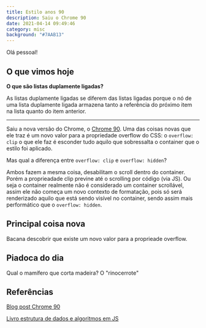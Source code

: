 ```yaml
---
title: Estilo anos 90
description: Saiu o Chrome 90
date: 2021-04-14 09:49:46
category: misc
background: "#7AAB13"
---
```

Olá pessoal!

## O que vimos hoje

**O que são listas duplamente ligadas?**

As listas duplamente ligadas se diferem das listas ligadas porque o nó de uma lista duplamente ligada armazena tanto a referência do próximo item na lista quanto do item anterior.

- - -

Saiu a nova versão do Chrome, o [Chrome 90](https://developer.chrome.com/blog/new-in-chrome-90/). Uma das coisas novas que ele traz é um novo valor para a propriedade overflow do CSS: o `overflow: clip` o que ele faz é esconder tudo aquilo que sobressalta o container que o estilo foi aplicado.

Mas qual a diferença entre `overflow: clip` e `overflow: hidden`?

Ambos fazem a mesma coisa, desabilitam o scroll dentro do container. Porém a proprieadade clip previne até o scrolling por código (via JS). Ou seja o container realmente não é considerado um container scrollável, assim ele não começa um novo contexto de formatação, pois só será renderizado aquilo que está sendo visível no container, sendo assim mais performático que o `overflow: hidden`.

## Principal coisa nova

Bacana descobrir que existe um novo valor para a proprieade overflow.

## Piadoca do dia

Qual o mamífero que corta madeira?
O "rinocerrote"

## Referências

[Blog post Chrome 90](https://developer.chrome.com/blog/new-in-chrome-90/)

[Livro estrutura de dados e algoritmos em JS](https://www.amazon.com.br/Estruturas-dados-algoritmos-com-JavaScript-ebook/dp/B07P6SZJVQ/ref=asc_df_B07P6SZJVQ/?tag=googleshopp00-20&linkCode=df0&hvadid=379751728744&hvpos=&hvnetw=g&hvrand=17671532480661565405&hvpone=&hvptwo=&hvqmt=&hvdev=c&hvdvcmdl=&hvlocint=&hvlocphy=1032044&hvtargid=pla-813096417748&psc=1)